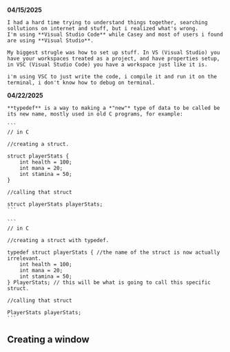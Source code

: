 **04/15/2025**

    I had a hard time trying to understand things together, searching sollutions on internet and stuff, but i realized what's wrong.
    I'm using **Visual Studio Code** while Casey and most of users i found are using **Visual Studio**.

    My biggest strugle was how to set up stuff. In VS (Visual Studio) you have your workspaces treated as a project, and have properties setup, in VSC (Visual Studio Code) you have a workspace just like it is.

    i'm using VSC to just write the code, i compile it and run it on the terminal, i don't know how to debug on terminal.

**04/22/2025**

    **typedef** is a way to making a *"new"* type of data to be called be its new name, mostly used in old C programs, for example:

    ```
    // in C

    //creating a struct.

    struct playerStats {
        int health = 100;
        int mana = 20;
        int stamina = 50;
    }
    
    //calling that struct

    struct playerStats playerStats;
    ```

    ```
    // in C

    //creating a struct with typedef.

    typedef struct playerStats { //the name of the struct is now actually irrelevant.
        int health = 100;
        int mana = 20;
        int stamina = 50;
    } PlayerStats; // this will be what is going to call this specific struct.
    
    //calling that struct

    PlayerStats playerStats;
    ```

## Creating a window

    

